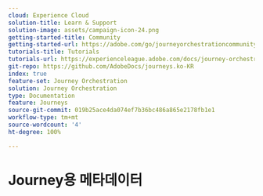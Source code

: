 ```yaml
---
cloud: Experience Cloud
solution-title: Learn & Support
solution-image: assets/campaign-icon-24.png
getting-started-title: Community
getting-started-url: https://adobe.com/go/journeyorchestrationcommunity
tutorials-title: Tutorials
tutorials-url: https://experienceleague.adobe.com/docs/journey-orchestration-learn/tutorials/understanding-journey-orchestration.html
git-repo: https://github.com/AdobeDocs/journeys.ko-KR
index: true
feature-set: Journey Orchestration
solution: Journey Orchestration
type: Documentation
feature: Journeys
source-git-commit: 019b25ace4da074ef7b36bc486a865e2178fb1e1
workflow-type: tm+mt
source-wordcount: '4'
ht-degree: 100%

---
```



# Journey용 메타데이터

